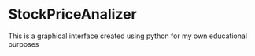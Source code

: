# StockPriceAnalizer
This is a graphical interface created using python for my own educational purposes
